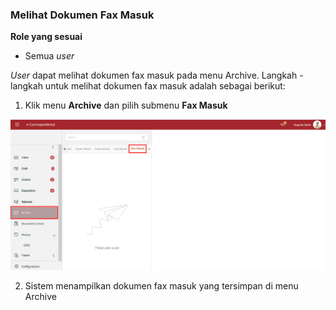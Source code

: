 ### **Melihat Dokumen Fax Masuk**

**Role yang sesuai**

- Semua *user*

*User* dapat melihat dokumen fax masuk pada menu Archive. Langkah - langkah untuk melihat dokumen fax masuk adalah sebagai berikut:

1. Klik menu **Archive** dan pilih submenu **Fax Masuk**

![gambar](SC_Archive/AR04.png)

2. Sistem menampilkan dokumen fax masuk yang tersimpan di menu Archive